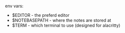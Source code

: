 env vars:
- $EDITOR - the preferd editor
- $NOTEBASEPATH - where the notes are stored at
- $TERM - which terminal to use (designed for alacritty)
